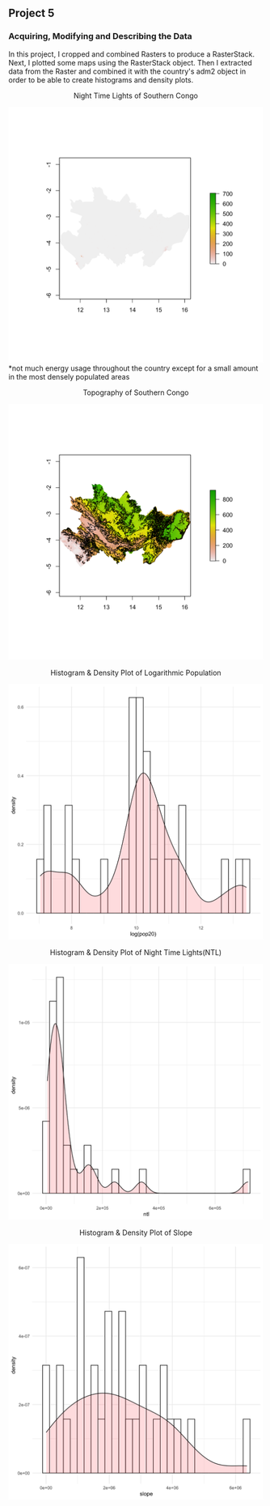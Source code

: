 ## Project 5
### Acquiring, Modifying and Describing the Data
In this project, I cropped and combined Rasters to produce a RasterStack. Next, I plotted some maps using the RasterStack object. Then I extracted data from the Raster and combined it with the country's adm2 object in order to be able to create histograms and density plots.

<div align="center">Night Time Lights of Southern Congo</div>

![](P5P1P6.png)
*not much energy usage throughout the country except for a small amount in the most densely populated areas

<div align="center">Topography of Southern Congo</div>

![](P5P1P5.png)

<div align="center">Histogram & Density Plot of Logarithmic Population</div>

![](P5P1P2.png)

<div align="center">Histogram & Density Plot of Night Time Lights(NTL)</div>

![](P5P1P1.png)

<div align="center">Histogram & Density Plot of Slope</div>

![](P5P1P3.png)
